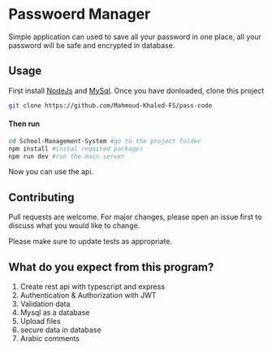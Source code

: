 # Passwoerd Manager

Simple application can used to save all your password in one place, all your password will be safe and encrypted in database.

## Usage

First install [NodeJs](https://nodejs.org/en/) and [MySql](https://www.mysql.com). Once you have donloaded, clone this project

```bash
git clone https://github.com/Mahmoud-Khaled-FS/pass-code
```

#### Then run

```bash
cd School-Management-System #go to the project folder
npm install #instal required packages
npm run dev #run the main server
```

Now you can use the api.

## Contributing

Pull requests are welcome. For major changes, please open an issue first to discuss what you would like to change.

Please make sure to update tests as appropriate.

## What do you expect from this program?

1. Create rest api with typescript and express
1. Authentication & Authorization with JWT
1. Validation data
1. Mysql as a database
1. Upload files
1. secure data in database
1. Arabic comments

